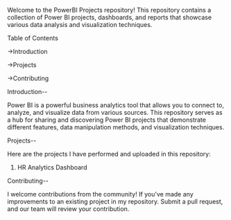 Welcome to the PowerBI Projects repository! This repository contains a collection of Power BI projects, dashboards, and reports that showcase various data analysis and visualization techniques.

Table of Contents

->Introduction

->Projects

->Contributing

Introduction--

Power BI is a powerful business analytics tool that allows you to connect to, analyze, and visualize data from various sources. This repository serves as a hub for sharing and discovering Power BI projects that demonstrate different features, data manipulation methods, and visualization techniques.

Projects--

Here are the projects I have performed and uploaded in this repository:

1. HR Analytics Dashboard


Contributing--

I welcome contributions from the community! If you've made any improvements to an existing project in my repository.
Submit a pull request, and our team will review your contribution.
